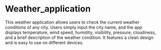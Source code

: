 # Weather_application
 This weather application allows users to check the current weather conditions of any city. Users simply input the city name, and the app displays temperature, wind speed, humidity, visibility, pressure, cloudiness, and a brief description of the weather condition. It features a clean design and is easy to use on different devices.
